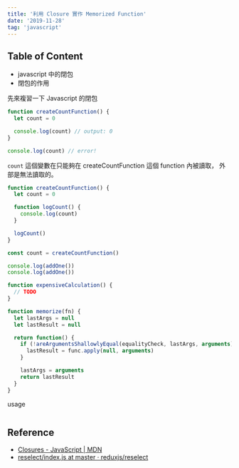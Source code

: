 ```yaml
---
title: '利用 Closure 實作 Memorized Function'
date: '2019-11-28'
tag: 'javascript'
---
```


## Table of Content

- javascript 中的閉包
- 閉包的作用

先來複習一下 Javascript 的閉包

```js
function createCountFunction() {
  let count = 0

  console.log(count) // output: 0
}

console.log(count) // error!
```

`count` 這個變數在只能夠在 createCountFunction 這個 function 內被讀取， 外部是無法讀取的。

```js
function createCountFunction() {
  let count = 0

  function logCount() {
    console.log(count)
  }

  logCount()
}
```

```js
const count = createCountFunction()

console.log(addOne())
console.log(addOne())
```

```js
function expensiveCalculation() {
  // TODO
}
```

```js
function memorize(fn) {
  let lastArgs = null
  let lastResult = null

  return function() {
    if (!areArgumentsShallowlyEqual(equalityCheck, lastArgs, arguments)) {
      lastResult = func.apply(null, arguments)
    }

    lastArgs = arguments
    return lastResult
  }
}
```

usage

```js
```

## Reference

- [Closures - JavaScript | MDN](https://developer.mozilla.org/en-US/docs/Web/JavaScript/Closures)
- [reselect/index.js at master · reduxjs/reselect](https://github.com/reduxjs/reselect/blob/master/src/index.js#L21)
